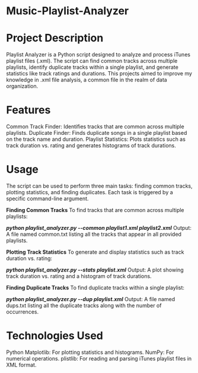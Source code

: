 # Music-Playlist-Analyzer

# Project Description
Playlist Analyzer is a Python script designed to analyze and process iTunes playlist files (.xml). The script can find common tracks across multiple playlists, identify duplicate tracks within a single playlist, and generate statistics like track ratings and durations. This projects aimed to improve my knowledge in .xml file analysis, a common file in the realm of data organization.

# Features
Common Track Finder: Identifies tracks that are common across multiple playlists.
Duplicate Finder: Finds duplicate songs in a single playlist based on the track name and duration.
Playlist Statistics: Plots statistics such as track duration vs. rating and generates histograms of track durations.

# Usage
The script can be used to perform three main tasks: finding common tracks, plotting statistics, and finding duplicates. Each task is triggered by a specific command-line argument.

**Finding Common Tracks**
To find tracks that are common across multiple playlists:

***python playlist_analyzer.py --common playlist1.xml playlist2.xml***
Output: A file named common.txt listing all the tracks that appear in all provided playlists.

**Plotting Track Statistics**
To generate and display statistics such as track duration vs. rating:

***python playlist_analyzer.py --stats playlist.xml***
Output: A plot showing track duration vs. rating and a histogram of track durations.

**Finding Duplicate Tracks**
To find duplicate tracks within a single playlist:

***python playlist_analyzer.py --dup playlist.xml***
Output: A file named dups.txt listing all the duplicate tracks along with the number of occurrences.

# Technologies Used
Python
Matplotlib: For plotting statistics and histograms.
NumPy: For numerical operations.
plistlib: For reading and parsing iTunes playlist files in XML format.

